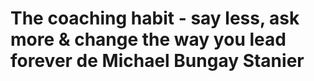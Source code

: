 # The coaching habit - say less, ask more & change the way you lead forever de Michael Bungay Stanier